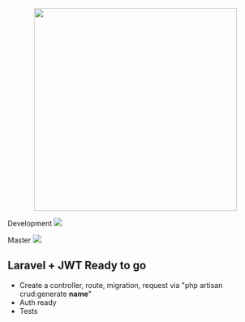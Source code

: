 <p align="center"><img src="https://res.cloudinary.com/dtfbvvkyp/image/upload/v1566331377/laravel-logolockup-cmyk-red.svg" width="400"></p>
<p>Development <img src="https://travis-ci.com/dzonibg/laravel-jwt.svg?branch=development"></p>
<p>Master <img src="https://travis-ci.com/dzonibg/laravel-jwt.svg?branch=master"></p>

## Laravel + JWT Ready to go

- Create a controller, route, migration, request via "php artisan crud:generate **name**"
- Auth ready
- Tests

